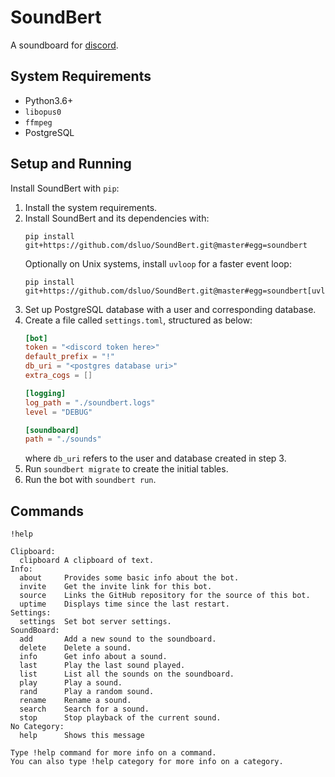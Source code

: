 # SoundBert

A soundboard for [discord](https://discordapp.com/).

## System Requirements

* Python3.6+
* `libopus0`
* `ffmpeg`
* PostgreSQL


## Setup and Running

Install SoundBert with `pip`:

1. Install the system requirements.
2. Install SoundBert and its dependencies with:
    ```commandline
    pip install git+https://github.com/dsluo/SoundBert.git@master#egg=soundbert
    ```
    Optionally on Unix systems, install `uvloop` for a faster event loop:
    ```commandline
    pip install git+https://github.com/dsluo/SoundBert.git@master#egg=soundbert[uvloop]
    ```
3. Set up PostgreSQL database with a user and corresponding database.
4. Create a file called `settings.toml`, structured as below:
    ```toml
    [bot]
    token = "<discord token here>"
    default_prefix = "!"
    db_uri = "<postgres database uri>"
    extra_cogs = []

    [logging]
    log_path = "./soundbert.logs"
    level = "DEBUG"

    [soundboard]
    path = "./sounds"
    ```
    where `db_uri` refers to the user and database created in step 3.
5. Run `soundbert migrate` to create the initial tables.
6. Run the bot with `soundbert run`.

## Commands

`!help`

```
Clipboard:
  clipboard A clipboard of text.
Info:
  about     Provides some basic info about the bot.
  invite    Get the invite link for this bot.
  source    Links the GitHub repository for the source of this bot.
  uptime    Displays time since the last restart.
Settings:
  settings  Set bot server settings.
SoundBoard:
  add       Add a new sound to the soundboard.
  delete    Delete a sound.
  info      Get info about a sound.
  last      Play the last sound played.
  list      List all the sounds on the soundboard.
  play      Play a sound.
  rand      Play a random sound.
  rename    Rename a sound.
  search    Search for a sound.
  stop      Stop playback of the current sound.
​No Category:
  help      Shows this message

Type !help command for more info on a command.
You can also type !help category for more info on a category.
```